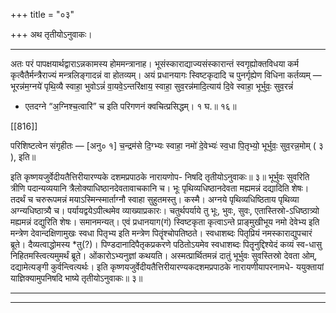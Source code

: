 +++
title = "०३"

+++
अथ  तृतीयोऽनुवाकः।
__________
अतः परं पापक्षयार्थद्वाराऽन्नकामस्य  होममन्त्रानाह। भूसंस्काराद्याज्यसंस्कारान्तं  स्वगृह्योक्तविधया कर्म कृत्वैतैर्मन्त्रैराज्यं  मन्त्रलिङ्गादन्नं वा होतव्यम्। अयं प्रधानयागः स्विष्टकृदादि च पुनर्गृह्येण विधिना कर्तव्यम् —
भूरन्न॑म॒ग्नये॑ पृथि॒व्यै स्वाहा॒  भुवोऽन्नं॑ वा॒यवे॒ऽन्तरि॑क्षाय॒
स्वाहा॒ सुव॒रन्न॑मादि॒त्याय॑ दि॒वे स्वाहा॒  भूर्भुवः॒ सुव॒रन्नं॑
* एतदग्ने “अ॒ग्निश्च॒त्वारि॑” च इति परिगणनं क्वचित्प्रसिद्धम्।
१ घ.॥ १६॥

[[816]]

परिशिष्टत्वेन संगृहीतः —    [अनु० १]
च॒न्द्रम॑से दि॒ग्भ्यः स्वाहा॒ नमो॑ दे॒वेभ्यः॑ स्व॒धा
पि॒तृभ्यो॒  भूर्भुवः॒ सुव॒रन्न॒मोम् ( ३ ), इति॥

इति कृष्णयजुर्वेदीयतैत्तिरीयारण्यके  दशमप्रपाठके  नारायणोप-
निषदि तृतीयोऽनुवाकः॥ ३॥
भूर्भुवः  सुवरिति त्रीणि पदान्यव्ययानि त्रैलोक्याधिष्ठानदेवतावाचकानि च। भूः पृथिव्यधिष्ठानदेवता मह्यमन्नं दद्यादिति शेषः। तदर्थं च चरुरूपमन्नं मयाऽस्मिन्स्मार्ताग्नौ स्वाहा सुहुतमस्तु। कस्मै। अग्नये पृथिव्यधिष्ठिताय पृथिव्या अग्न्यधिष्ठात्र्यै च। पर्यायद्वयेऽपीत्थमेव व्याख्याप्रकारः। चतुर्थपर्याये तु भूः, भुवः, सुवः, एतास्तिस्रो-ऽधिष्ठात्र्यो मह्यमन्नं दद्युरिति शेषः। समानमन्यत्। एवं प्रधानयाग(गं) स्विष्टकृता कृत्वाऽन्ते प्राङ्मुखीभूय नमो देवेभ्य इति मन्त्रेण देवान्दक्षिणामुखः स्वधा पितृभ्य इति मन्त्रेण पितॄंश्चोपतिष्ठते। स्वधाशब्दः पितृप्रियं नमस्काराद्युपचारं ब्रूते। दैव्यत्वाद्धोमस्य *तु(?)। पिण्डदानादिपैतृकप्रकरणे पठितोऽयमेव स्वधाशब्दः पितॄनुद्दिश्येदं कव्यं स्व-धासु निहितमस्त्वित्यमुमर्थं ब्रूते। ओंकारोऽभ्यनुज्ञां कथयति। अस्मत्प्रार्थितमन्नं दातुं भूर्भुवः सुवस्तिस्रो देवता ओम्, दद्यामेत्यङ्गी कुर्वन्त्वित्यर्थः।
इति कृष्णयजुर्वेदीयतैत्तिरीयारण्यकदशमप्रपाठके  नारायणीयापरनामधे-
ययुक्तायां  याज्ञिक्यामुपनिषदि भाष्ये तृतीयोऽनुवाकः॥ ३॥
__________
__________
